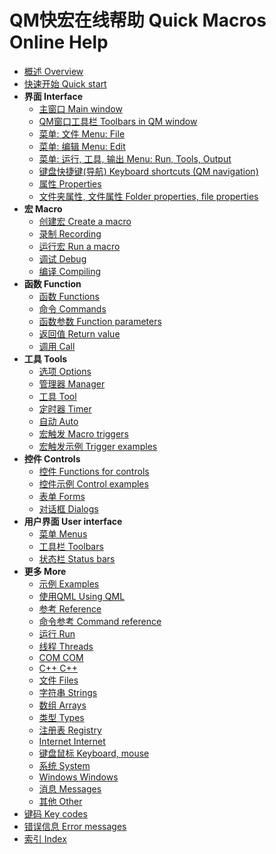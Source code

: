 # QM快宏在线帮助 Quick Macros Online Help

- [概述 Overview](QM_Help/IDH_OVERVIEW.md)
- [快速开始 Quick start](QM_Help/IDH_QUICK.md)
- **界面 Interface**
  - [主窗口 Main window](QM_Help/IDH_INTERFACE.md)
  - [QM窗口工具栏 Toolbars in QM window](QM_Help/IDH_MENU_TOOLBAR.md)
  - [菜单: 文件 Menu: File](QM_Help/IDH_MENU_FILE.md)
  - [菜单: 编辑 Menu: Edit](QM_Help/IDH_MENU_EDIT.md)
  - [菜单: 运行, 工具, 输出 Menu: Run, Tools, Output](QM_Help/IDH_MENU_TOOLS.md)
  - [键盘快捷键(导航) Keyboard shortcuts (QM navigation)](QM_Help/IDH_NAVIGATION.md)
  - [属性 Properties](QM_Help/IDH_PROPERTIES.md)
  - [文件夹属性, 文件属性 Folder properties, file properties](QM_Help/IDH_FOLDERPROP.md)
- **宏 Macro**
  - [创建宏 Create a macro](QM_Help/IDH_MACRO_CREATE.md)
  - [录制 Recording](QM_Help/IDH_RECORD.md)
  - [运行宏 Run a macro](QM_Help/IDH_MACRO_RUN.md)
  - [调试 Debug](QM_Help/IDH_DEBUG.md)
  - [编译 Compiling](QM_Help/IDH_COMPILED_MACRO.md)
- **函数 Function**
  - [函数 Functions](QM_Help/IDH_FUNCTIONS.md)
  - [命令 Commands](QM_Help/IDH_COMMANDS.md)
  - [函数参数 Function parameters](QM_Help/IDH_FUNCTION_PARAMETERS.md)
  - [返回值 Return value](QM_Help/IDH_RETURN_VALUES.md)
  - [调用 Call](QM_Help/IDH_CALL.md)
- **工具 Tools**
  - [选项 Options](QM_Help/IDH_OPTIONS.md)
  - [管理器 Manager](QM_Help/IDH_MANAGER.md)
  - [工具 Tool](QM_Help/IDH_TOOL.md)
  - [定时器 Timer](QM_Help/IDH_TIMER.md)
  - [自动 Auto](QM_Help/IDH_AUTO.md)
  - [宏触发 Macro triggers](QM_Help/IDH_TRIGGERS.md)
  - [宏触发示例 Trigger examples](QM_Help/IDH_TRIGGER_EXAMPLES.md)
- **控件 Controls**
  - [控件 Functions for controls](QM_Help/IDH_CONTROLS.md)
  - [控件示例 Control examples](QM_Help/IDH_EX_CONTROLS.md)
  - [表单 Forms](QM_Help/IDH_FORMS.md)
  - [对话框 Dialogs](QM_Help/IDH_DIALOGS.md)
- **用户界面 User interface**
  - [菜单 Menus](QM_Help/IDH_MENUS.md)
  - [工具栏 Toolbars](QM_Help/IDH_TOOLBARS.md)
  - [状态栏 Status bars](QM_Help/IDH_STATUSBARS.md)
- **更多 More**
  - [示例 Examples](QM_Help/IDH_EXAMPLES.md)
  - [使用QML Using QML](QM_Help/IDH_QML.md)
  - [参考 Reference](QM_Help/IDH_REFERENCE.md)
  - [命令参考 Command reference](QM_Help/IDH_COMMANDS_REF.md)
  - [运行 Run](QM_Help/IDH_RUN.md)
  - [线程 Threads](QM_Help/IDH_THREADS.md)
  - [COM COM](QM_Help/IDH_COM.md)
  - [C++ C++](QM_Help/IDH_CPP.md)
  - [文件 Files](QM_Help/IDH_FILES.md)
  - [字符串 Strings](QM_Help/IDH_STRINGS.md)
  - [数组 Arrays](QM_Help/IDH_ARRAYS.md)
  - [类型 Types](QM_Help/IDH_TYPES.md)
  - [注册表 Registry](QM_Help/IDH_REGISTRY.md)
  - [Internet Internet](QM_Help/IDH_INTERNET.md)
  - [键盘鼠标 Keyboard, mouse](QM_Help/IDH_KBMS.md)
  - [系统 System](QM_Help/IDH_SYSTEM.md)
  - [Windows Windows](QM_Help/IDH_WINDOWS.md)
  - [消息 Messages](QM_Help/IDH_MESSAGES.md)
  - [其他 Other](QM_Help/IDH_OTHER.md)
- [键码 Key codes](QM_Help/IDH_KEY_CODES.md)
- [错误信息 Error messages](QM_Help/IDH_ERROR_MESSAGES.md)
- [索引 Index](QM_Help/IDH_INDEX.md)
